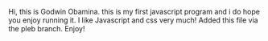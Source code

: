 Hi, this is Godwin Obamina.
this is my first javascript program and i do hope you enjoy running it.
I like Javascript and css very much!
Added this file via the pleb branch. Enjoy!

